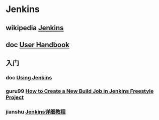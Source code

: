 # Jenkins 



## wikipedia [Jenkins](https://en.wikipedia.org/wiki/Jenkins_(software)) 



## doc [User Handbook](https://www.jenkins.io/doc/book/getting-started/)



## 入门

### doc [Using Jenkins](https://www.jenkins.io/doc/book/using/)

### guru99 [How to Create a New Build Job in Jenkins Freestyle Project](https://www.guru99.com/create-builds-jenkins-freestyle-project.html)

### jianshu [Jenkins详细教程](https://www.jianshu.com/p/5f671aca2b5a)
